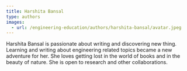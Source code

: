 ```yaml
---
title: Harshita Bansal
type: authors
images:
  - url: /engineering-education/authors/harshita-bansal/avatar.jpeg 
---
```

Harshita Bansal is passionate about writing and discovering new thing. Learning and writing about engineering related topics became a new adventure for her. She loves getting lost in the world of books and in the beauty of nature. She is open to research and other collaborations.